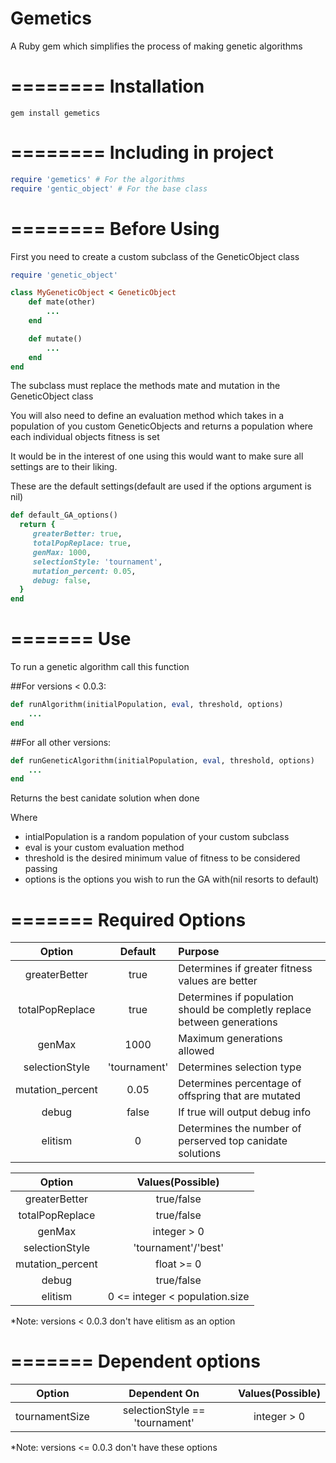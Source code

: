 Gemetics
========
A Ruby gem which simplifies the process of making genetic algorithms

========
Installation
========
```
gem install gemetics
```
========
Including in project
========
```ruby
require 'gemetics' # For the algorithms
require 'gentic_object' # For the base class
```
========
Before Using
========
First you need to create a custom subclass of the GeneticObject class

```ruby
require 'genetic_object'

class MyGeneticObject < GeneticObject
	def mate(other)
		...
	end

	def mutate()
		...
	end
end
``` 

The subclass must replace the methods mate and mutation in the GeneticObject class

You will also need to define an evaluation method which takes in a population of you custom GeneticObjects
and returns a population where each individual objects fitness is set

It would be in the interest of one using this would want to make sure all settings are to their liking.

These are the default settings(default are used if the options argument is nil)

```ruby
def default_GA_options()
  return {
	 greaterBetter: true,
	 totalPopReplace: true,
	 genMax: 1000,
	 selectionStyle: 'tournament',
	 mutation_percent: 0.05,
	 debug: false,
  }
end
```
=======
Use
=======
To run a genetic algorithm call this function

##For versions < 0.0.3:
```ruby
def runAlgorithm(initialPopulation, eval, threshold, options)
	...
end
```
##For all other versions:
```ruby
def runGeneticAlgorithm(initialPopulation, eval, threshold, options)
	...
end
```

Returns the best canidate solution when done

Where
* intialPopulation is a random population of your custom subclass
* eval is your custom evaluation method
* threshold is the desired minimum value of fitness to be considered passing
* options is the options you wish to run the GA with(nil resorts to default)

=======
Required Options
=======
|Option             |Default     |Purpose                                                                 |
|:-----------------:|:----------:|:-----------------------------------------------------------------------|
|greaterBetter      |true        |Determines if greater fitness values are better                         |
|totalPopReplace    |true        |Determines if population should be completly replace between generations|
|genMax             |1000        |Maximum generations allowed                                             |
|selectionStyle     |'tournament'|Determines selection type                                               |
|mutation_percent   |0.05        |Determines percentage of offspring that are mutated                     |
|debug              |false       |If true will output debug info                                          |
|elitism            |0           |Determines the number of perserved top canidate solutions               |

|Option             |Values(Possible)              |
|:-----------------:|:----------------------------:|
|greaterBetter      |true/false                    |
|totalPopReplace    |true/false                    |
|genMax             |integer > 0                   |
|selectionStyle     |'tournament'/'best'           |
|mutation_percent   |float >= 0                    |
|debug              |true/false                    |
|elitism            |0 <= integer < population.size|

*Note: versions < 0.0.3 don't have elitism as an option


=======
Dependent options
=======
|Option         |Dependent On                  |Values(Possible)|
|:-------------:|:----------------------------:|:--------------:|
|tournamentSize |selectionStyle == 'tournament'|integer > 0     |

*Note: versions <= 0.0.3 don't have these options